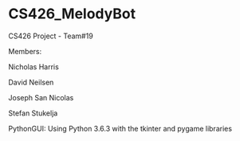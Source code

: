 # CS426_MelodyBot
CS426 Project - Team#19

Members:

Nicholas Harris

David Neilsen

Joseph San Nicolas

Stefan Stukelja

PythonGUI: Using Python 3.6.3 with the tkinter and pygame libraries
